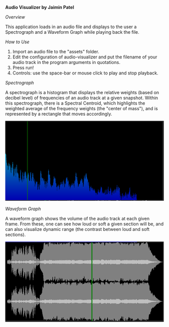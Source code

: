 **Audio Visualizer by Jaimin Patel**

*Overview*

This application loads in an audio file and displays to the user a Spectrograph and a Waveform Graph while playing back the file. 

*How to Use*

1. Import an audio file to the "assets" folder. 
2. Edit the configuration of audio-visualizer and put the filename of your audio track in the program arguments in quotations. 
3. Press run! 
4. Controls: use the space-bar or mouse click to play and stop playback. 

*Spectrograph*

A spectrograph is a histogram that displays the relative weights (based on decibel level) of frequencies of an audio track at a given snapshot. Within this spectrograph, there is a Spectral Centroid, which highlights the weighted average of the frequency weights (the "center of mass"), and is represented by a rectangle that moves accordingly.

!["Spectrograph](images/spectrograph.png)

*Waveform Graph*

A waveform graph shows the volume of the audio track at each given frame. From these, one can see how loud or soft a given section will be, and can also visualize dynamic range (the contrast between loud and soft sections). 

![Waveform Graph](images/waveform%20graph.png)
